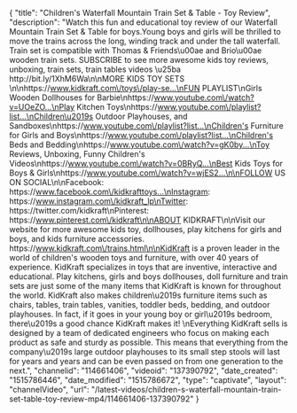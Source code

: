 {
    "title": "Children's Waterfall Mountain Train Set & Table - Toy Review",
    "description": "Watch this fun and educational toy review of our Waterfall Mountain Train Set & Table for boys.Young boys and girls will be thrilled to move the trains across the long, winding track and under the tall waterfall. Train set is compatible with Thomas & Friends\u00ae and Brio\u00ae wooden train sets. SUBSCRIBE to see more awesome kids toy reviews, unboxing, train sets, train tables videos \u25ba http:\/\/bit.ly\/1XhM6Wa\n\nMORE KIDS TOY SETS \n\nhttps:\/\/www.kidkraft.com\/toys\/play-se...\nFUN PLAYLIST\nGirls Wooden Dollhouses for Barbie\nhttps:\/\/www.youtube.com\/watch?v=UOeZO...\nPlay Kitchen Toys\nhttps:\/\/www.youtube.com\/playlist?list...\nChildren\u2019s Outdoor Playhouses, and Sandboxes\nhttps:\/\/www.youtube.com\/playlist?list...\nChildren's Furniture for Girls and Boys\nhttps:\/\/www.youtube.com\/playlist?list...\nChildren's Beds and Bedding\nhttps:\/\/www.youtube.com\/watch?v=gK0by...\nToy Reviews, Unboxing, Funny Children's Videos\nhttps:\/\/www.youtube.com\/watch?v=0BRyQ...\nBest Kids Toys for Boys & Girls\nhttps:\/\/www.youtube.com\/watch?v=wjES2...\n\nFOLLOW US ON SOCIAL\n\nFacebook: https:\/\/www.facebook.com\/kidkrafttoys...\nInstagram: https:\/\/www.instagram.com\/kidkraft_lp\nTwitter:      https:\/\/twitter.com\/kidkraft\nPinterest:  https:\/\/www.pinterest.com\/kidkraft\n\nABOUT KIDKRAFT\n\nVisit our website for more awesome kids toy, dollhouses, play kitchens for girls and boys, and kids furniture accessories. https:\/\/www.kidkraft.com\/trains.html\n\nKidKraft is a proven leader in the world of children's wooden toys and furniture, with over 40 years of experience. KidKraft specializes in toys that are inventive, interactive and educational. Play kitchens, girls and boys dollhouses, doll furniture and train sets are just some of the many items that KidKraft is known for throughout the world. KidKraft also makes children\u2019s furniture items such as chairs, tables, train tables, vanities, toddler beds, bedding, and outdoor playhouses. In fact, if it goes in your young boy or girl\u2019s bedroom, there\u2019s a good chance KidKraft makes it! \nEverything KidKraft sells is designed by a team of dedicated engineers who focus on making each product as safe and sturdy as possible. This means that everything from the company\u2019s large outdoor playhouses to its small step stools will last for years and years and can be even passed on from one generation to the next.",
    "channelid": "114661406",
    "videoid": "137390792",
    "date_created": "1515786446",
    "date_modified": "1515786672",
    "type": "captivate",
    "layout": "channelVideo",
    "url": "\/latest-videos\/children-s-waterfall-mountain-train-set-table-toy-review-mp4\/114661406-137390792"
}